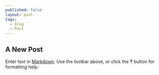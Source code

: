 ```yaml
---
published: false
layout: post
tags: 
  - blog
  - Post
---
```



## A New Post

Enter text in [Markdown](http://daringfireball.net/projects/markdown/). Use the toolbar above, or click the **?** button for formatting help.
